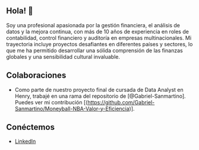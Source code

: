 ## Hola! 👋

Soy una profesional apasionada por la gestión financiera, el análisis de datos y la mejora continua, con más de 10 años de experiencia en roles de contabilidad, control financiero y auditoría en empresas multinacionales. Mi trayectoria incluye proyectos desafiantes en diferentes países y sectores, lo que me ha permitido desarrollar una sólida comprensión de las finanzas globales y una sensibilidad cultural invaluable.
## Colaboraciones

- Como parte de nuestro proyecto final de cursada de Data Analyst en Henry, trabajé en una rama del repositorio de [@Gabriel-Sanmartino]. Puedes ver mi contribución [(https://github.com/Gabriel-Sanmartino/Moneyball-NBA-Valor-y-Eficiencia)].
  

## Conéctemos
- [LinkedIn](www.linkedin.com/in/maria-crowder-0aa81724)
